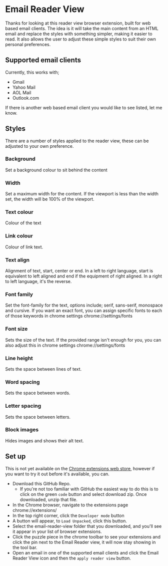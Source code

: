 # Email Reader View
Thanks for looking at this reader view browser extension, built for web based email clients. The idea is it will take the main content from an HTML email and replace the styles with something simpler, making it easier to read. It also allows  the user to adjust these simple styles to suit their own personal preferences.

## Supported email clients
Currently, this works with;
* Gmail
* Yahoo Mail
* AOL Mail
* Outlook.com

If there is another web based email client you would like to see listed, let me know.


## Styles
There are a number of styles applied to the reader view, these can be adjusted to your own preference.
### Background
Set a background colour to sit behind the content
###  Width
Set a maximum width for the content. If the viewport is less than the width set, the width will be 100% of the viewport.
### Text colour
Colour of the text
### Link colour
Colour of link text.
### Text align
Alignment of text, start, center or end. In a left to right language, start is equivalent to left aligned and end if the equipment of right aligned. In a right to left language, it's the reverse.
### Font family
Set the font-family for the text, options include; serif, sans-serif, monospace  and cursive. If you want an exact font, you can assign specific fonts to each of those keywords in chrome settings chrome://settings/fonts
### Font size
Sets the size of the text.  If the provided range isn't enough for you, you can also adjust this in chrome settings chrome://settings/fonts
### Line height
Sets the space between lines of text.
### Word spacing
Sets the space between words.
### Letter spacing
Sets the space between letters.
### Block images
Hides images and shows their alt text.

## Set up
This is not yet available on the [Chrome extensions web store](https://chrome.google.com/webstore/category/extensions), however if you want to try it out before it's available, you can.
* Download this GitHub Repo.  
	* If you're not too familiar with GitHub the easiest way to do this is to click on the green `code` button and select download zip. Once downloaded, unzip that file.
* In the Chrome browser, navigate to the extensions page chrome://extensions/
* In the top right corner, click the `Developer mode` button
* A button will appear, to `Load Unpacked`, click this button.
* Select the email-reader-view folder that you downloaded, and you'll see it appear in your list of browser extensions.
* Click the puzzle piece in the chrome toolbar to see your extensions and click the pin next to the Email Reader view, it will now stay showing in the tool bar.
* Open an email in one of the supported email clients and click the Email Reader View icon and then the `apply reader view` button.
